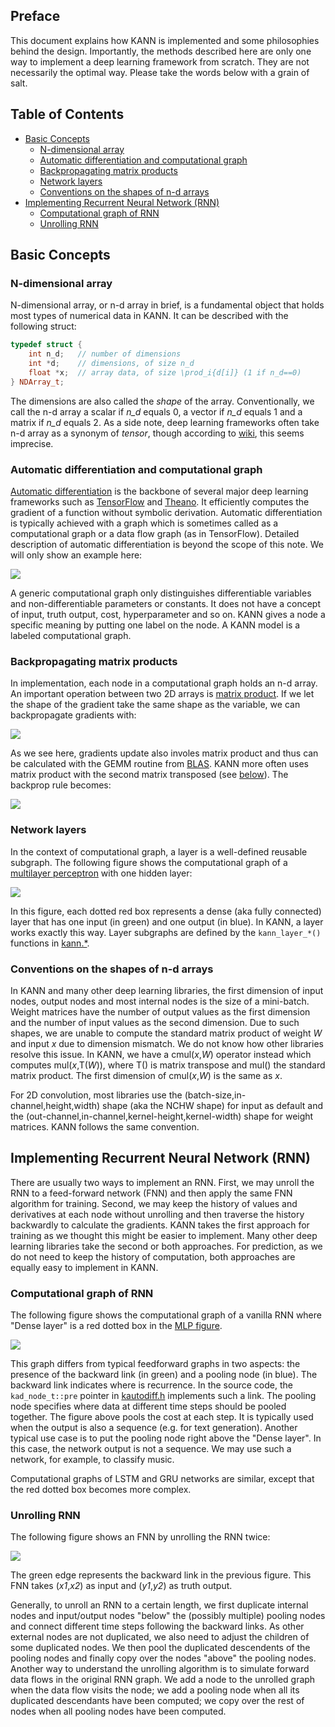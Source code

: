 ## Preface 

This document explains how KANN is implemented and some philosophies behind the
design. Importantly, the methods described here are only one way to implement
a deep learning framework from scratch. They are not necessarily the optimal
way. Please take the words below with a grain of salt.


## Table of Contents

* [Basic Concepts](#basic-concepts)
  - [N-dimensional array](#n-dimensional-array)
  - [Automatic differentiation and computational graph](#automatic-differentiation-and-computational-graph)
  - [Backpropagating matrix products](#backpropagating-matrix-products)
  - [Network layers](#network-layers)
  - [Conventions on the shapes of n-d arrays](#conventions-on-the-shapes-of-n-d-arrays)
* [Implementing Recurrent Neural Network (RNN)](#implementing-recurrent-neural-network-rnn)
  - [Computational graph of RNN](#computational-graph-of-rnn)
  - [Unrolling RNN](#unrolling-rnn)


## Basic Concepts

### N-dimensional array

N-dimensional array, or n-d array in brief, is a fundamental object that holds
most types of numerical data in KANN. It can be described with the following
struct:
```cpp
typedef struct {
    int n_d;   // number of dimensions
    int *d;    // dimensions, of size n_d
    float *x;  // array data, of size \prod_i{d[i]} (1 if n_d==0)
} NDArray_t;
```
The dimensions are also called the *shape* of the array. Conventionally, we
call the n-d array a scalar if *n\_d* equals 0, a vector if *n\_d* equals 1 and
a matrix if *n\_d* equals 2. As a side note, deep learning frameworks often
take n-d array as a synonym of *tensor*, though according to
[wiki][tensor-wiki], this seems imprecise.

### Automatic differentiation and computational graph

[Automatic differentiation][ad] is the backbone of several major deep learning
frameworks such as [TensorFlow][tf] and [Theano][theano]. It efficiently
computes the gradient of a function without symbolic derivation. Automatic
differentiation is typically achieved with a graph which is sometimes called as
a computational graph or a data flow graph (as in TensorFlow). Detailed
description of automatic differentiation is beyond the scope of this note. We
will only show an example here:

![](images/autodiff.png)

A generic computational graph only distinguishes differentiable variables and
non-differentiable parameters or constants. It does not have a concept of
input, truth output, cost, hyperparameter and so on. KANN gives a node a
specific meaning by putting one label on the node. A KANN model is a labeled
computational graph.

### Backpropagating matrix products

In implementation, each node in a computational graph holds an n-d array. An
important operation between two 2D arrays is [matrix product][matmul]. If we
let the shape of the gradient take the same shape as the variable, we can
backpropagate gradients with:
<!--
{\bf C}={\bf A}\cdot{\bf B},
\hspace{1em}\frac{\partial F}{\partial {\bf A}}\gets\frac{\partial F}{\partial {\bf C}}\cdot {\bf B}^\intercal,
\hspace{1em}\frac{\partial F}{\partial {\bf B}}\gets{\bf A}^\intercal\cdot\frac{\partial F}{\partial {\bf C}}
-->
![](images/matmul1.png)

As we see here, gradients update also involes matrix product and thus can be
calculated with the GEMM routine from [BLAS][blas]. KANN more often uses matrix
product with the second matrix transposed (see
[below](#conventions-on-the-shapes-of-n-d-arrays)). The backprop rule becomes:
<!--
{\bf Y}={\bf X}\cdot{\bf W}^\intercal,
\hspace{1em}\frac{\partial F}{\partial {\bf X}}\gets\frac{\partial F}{\partial {\bf Y}}\cdot {\bf W},
\hspace{1em}\frac{\partial F}{\partial {\bf W}}\gets\left(\frac{\partial F}{\partial {\bf Y}}\right)^\intercal\cdot{\bf X}
-->
![](images/matmul2.png)

### Network layers

In the context of computational graph, a layer is a well-defined reusable
subgraph. The following figure shows the computational graph of a [multilayer
perceptron][mlp] with one hidden layer:

![](images/mlp.png)

In this figure, each dotted red box represents a dense (aka fully connected)
layer that has one input (in green) and one output (in blue). In KANN, a layer
works exactly this way. Layer subgraphs are defined by the `kann_layer_*()`
functions in [kann.*](../kann.h).

### Conventions on the shapes of n-d arrays

In KANN and many other deep learning libraries, the first dimension of input
nodes, output nodes and most internal nodes is the size of a mini-batch. 
Weight matrices have the number of output values as the first dimension and the
number of input values as the second dimension. Due to such shapes, we are
unable to compute the standard matrix product of weight *W* and input *x* due
to dimension mismatch. We do not know how other libraries resolve this issue.
In KANN, we have a cmul(*x*,*W*) operator instead which computes
mul(*x*,T(*W*)), where T() is matrix transpose and mul() the standard matrix
product. The first dimension of cmul(*x*,*W*) is the same as *x*.

For 2D convolution, most libraries use the (batch-size,in-channel,height,width)
shape (aka the NCHW shape) for input as default and the
(out-channel,in-channel,kernel-height,kernel-width) shape for weight matrices.
KANN follows the same convention.



## Implementing Recurrent Neural Network (RNN)

There are usually two ways to implement an RNN. First, we may unroll the RNN to
a feed-forward network (FNN) and then apply the same FNN algorithm for
training. Second, we may keep the history of values and derivatives at each
node without unrolling and then traverse the history backwardly to calculate
the gradients. KANN takes the first approach for training as we thought this
might be easier to implement. Many other deep learning libraries take the
second or both approaches. For prediction, as we do not need to keep the
history of computation, both approaches are equally easy to implement in KANN.

### Computational graph of RNN

The following figure shows the computational graph of a vanilla RNN where
"Dense layer" is a red dotted box in the [MLP figure](images/mlp.png).

![](images/rnn.png)

This graph differs from typical feedforward graphs in two aspects: the presence
of the backward link (in green) and a pooling node (in blue). The backward link
indicates where is recurrence. In the source code, the `kad_node_t::pre`
pointer in [kautodiff.h](../kautodiff.h) implements such a link. The pooling
node specifies where data at different time steps should be pooled together.
The figure above pools the cost at each step. It is typically used when the
output is also a sequence (e.g. for text generation). Another typical use case
is to put the pooling node right above the "Dense layer". In this case, the
network output is not a sequence. We may use such a network, for example, to
classify music.

Computational graphs of LSTM and GRU networks are similar, except that the red
dotted box becomes more complex.

### Unrolling RNN

The following figure shows an FNN by unrolling the RNN twice:

![](images/rnn-unroll.png)

The green edge represents the backward link in the previous figure. This FNN
takes (*x1*,*x2*) as input and (*y1*,*y2*) as truth output.

Generally, to unroll an RNN to a certain length, we first duplicate internal
nodes and input/output nodes "below" the (possibly multiple) pooling nodes and
connect different time steps following the backward links. As other external
nodes are not duplicated, we also need to adjust the children of some
duplicated nodes.  We then pool the duplicated descendents of the pooling nodes
and finally copy over the nodes "above" the pooling nodes. Another way to
understand the unrolling algorithm is to simulate forward data flows in the
original RNN graph.  We add a node to the unrolled graph when the data flow
visits the node; we add a pooling node when all its duplicated descendants have
been computed; we copy over the rest of nodes when all pooling nodes have been
computed.



[tensor-wiki]: https://en.wikipedia.org/wiki/Tensor
[tf]: https://www.tensorflow.org
[theano]: http://deeplearning.net/software/theano/
[ad]: https://en.wikipedia.org/wiki/Automatic_differentiation
[mlp]: https://en.wikipedia.org/wiki/Multilayer_perceptron
[rnnjs]: https://github.com/karpathy/recurrentjs
[matmul]: https://en.wikipedia.org/wiki/Matrix_multiplication
[blas]: https://en.wikipedia.org/wiki/Basic_Linear_Algebra_Subprograms
